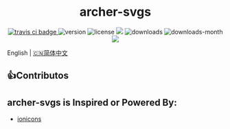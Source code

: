 <h1 align='center'>archer-svgs</h1>
<p align='center'>
  <a href="https://travis-ci.com/ShanaMaid/archer-svgs/">
    <img src="https://travis-ci.com/ShanaMaid/archer-svgs.svg" alt="travis ci badge">
  </a>
  <img src='https://img.shields.io/npm/v/archer-svgs.svg?style=flat-square' alt="version">
  <img src='https://img.shields.io/npm/l/archer-svgs.svg' alt="license">
  <img src='http://img.badgesize.io/https://unpkg.com/archer-svgs/lib/index.css?compression=gzip&label=gzip%20size:%20CSS&style=flat-square'>
  <img src='https://img.shields.io/npm/dt/archer-svgs.svg?style=flat-square' alt="downloads">
  <img src='https://img.shields.io/npm/dm/archer-svgs.svg?style=flat-square' alt="downloads-month">
  <a href='https://blog.shanamaid.top/archer-svgs/build'><img src='https://img.shields.io/badge/website%20-archer-51b26d.svg'/></a>
</p>

English | [🇨🇳简体中文](./README-cn.md)


## 👍Contributos

## archer-svgs is Inspired or Powered By:
- [ionicons](https://github.com/ionic-team/ionicons)